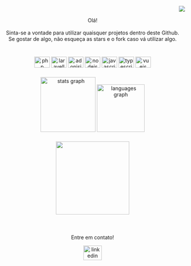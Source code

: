 <img align="right" src="https://visitor-badge.laobi.icu/badge?page_id=devBertini.devBertini&left_color=black&right_color=aqua&left_text=Visitantes" /><br>
<p align="center">Olá!<br><br>Sinta-se a vontade para utilizar quaisquer projetos dentro deste Github.<br>Se gostar de algo, não esqueça as stars e o fork caso vá utilizar algo.</p>

###

<br clear="both">

<div align="center">
  
  <img src="https://cdn.jsdelivr.net/gh/devicons/devicon/icons/php/php-plain.svg" height="30" width="42" alt="php logo" />
  <img src="https://cdn.jsdelivr.net/gh/devicons/devicon/icons/laravel/laravel-plain-wordmark.svg" height="30" width="42" alt="laravellogo" />
  <img src="https://cdn.jsdelivr.net/gh/devicons/devicon/icons/adonisjs/adonisjs-original.svg" height="30" width="42" alt="adonisjs logo"  />
  <img src="https://cdn.jsdelivr.net/gh/devicons/devicon/icons/nodejs/nodejs-original.svg" height="30" width="42" alt="nodejs logo"  />
  <img src="https://cdn.jsdelivr.net/gh/devicons/devicon/icons/javascript/javascript-original.svg" height="30" width="42" alt="javascript logo"  />
  <img src="https://cdn.jsdelivr.net/gh/devicons/devicon/icons/typescript/typescript-original.svg" height="30" width="42" alt="typescript logo"  />
  <img src="https://cdn.jsdelivr.net/gh/devicons/devicon/icons/vuejs/vuejs-original.svg" height="30" width="42" alt="vuejs logo"  />
</div>

###

<div align="center">
  <img src="https://github-readme-stats.vercel.app/api?hide_title=true&hide_rank=true&show_icons=true&include_all_commits=true&count_private=true&disable_animations=false&theme=github_dark&locale=pt-br&hide_border=true&username=devBertini" height="150" alt="stats graph"  />
  <img src="https://github-readme-stats.vercel.app/api/top-langs?locale=pt-br&hide_title=false&layout=default &card_width=320&langs_count=5&theme=github_dark&hide_border=false&username=devBertini" height="130" alt="languages graph"  />
</div>

###

<div align="center">
  <img height="200" src="https://c.tenor.com/VOQM9bXxYdQAAAAi/anime.gif"  />
</div>

###

<br clear="both">

<div align="center">
 <p>Entre em contato!</p>
  <a href="https://www.linkedin.com/in/claudio-bertini/" target="_blank">
    <img src="https://raw.githubusercontent.com/maurodesouza/profile-readme-generator/master/src/assets/icons/social/linkedin/default.svg" width="50" height="40" alt="linkedin logo"  />
  </a>
</div>

###



###
